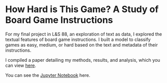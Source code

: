 # How Hard is This Game? A Study of Board Game Instructions
For my final project in L&S 88, an exploration of text as data, I explored the textual features of board game instructions.
I built a model to classify games as easy, medium, or hard based on the text and metadata of their instructions.

I compiled a paper detailing my methods, results, and analysis, which you can view [here](https://github.com/rachelphillips1/text-connector/blob/master/How%20Hard%20is%20This%20Game%3F.docx).

You can see the [Jupyter Notebook](http://datahub.berkeley.edu/hub/user-redirect/git-sync?repo=https://github.com/rachelphillips1/text-connector) here.
